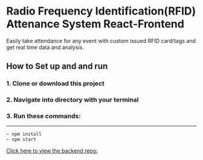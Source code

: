 # Radio Frequency Identification(RFID) Attenance System React-Frontend
Easily take attendance for any event with custom issued RFID card/tags and get real time data and analysis.

## How to Set up and and run

### 1. Clone or download this project
### 2. Navigate into directory with your terminal
### 3. Run these commands:
---
```
~ npm install 
~ npm start
```
[Click here to view the backend repo:](https://github.com/abboahene/RFID-attendance-backend)
